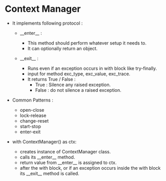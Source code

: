 # Context Manager

- It implements following protocol : 
   - \_\_enter\_\_ :
        - This method should perform whatever setup it needs to.
        - It can optionally return an object.
   
   - \_\_exit\_\_ : 
        - Runs even if an exception occurs in with block like try-finally.
        - input for method exc_type, exc_value, exc_trace.
        - It returns True / False :
            - True : Silence any raised exception.
            - False : do not silence a raised exception.
        
- Common Patterns :
    - open-close
    - lock-release
    - change-reset
    - start-stop
    - enter-exit
   
- with ContextManager() as ctx:
    - creates instance of ContextManager class.
    - calls its \_\_enter\_\_ method.
    - return value from \_\_enter\_\_ is assigned to ctx.
    - after the with block, or if an exception occurs inside the with block its \_\_exit\_\_ method is called.
    
    
      
